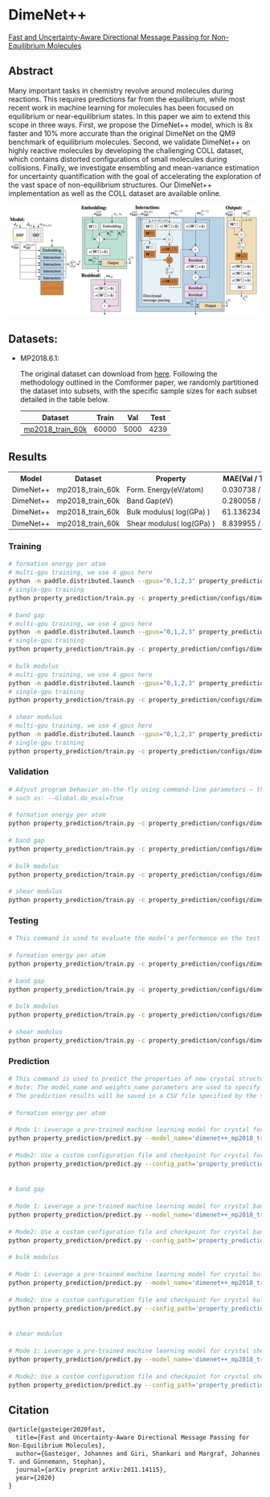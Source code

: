# DimeNet++

[Fast and Uncertainty-Aware Directional Message Passing for Non-Equilibrium Molecules](https://arxiv.org/abs/2011.14115)

## Abstract

Many important tasks in chemistry revolve around molecules during reactions. This requires predictions far from the equilibrium, while most recent work in machine learning for molecules has been focused on equilibrium or near-equilibrium states. In this paper we aim to extend this scope in three ways. First, we propose the DimeNet++ model, which is 8x faster and 10% more accurate than the original DimeNet on the QM9 benchmark of equilibrium molecules. Second, we validate DimeNet++ on highly reactive molecules by developing the challenging COLL dataset, which contains distorted configurations of small molecules during collisions. Finally, we investigate ensembling and mean-variance estimation for uncertainty quantification with the goal of accelerating the exploration of the vast space of non-equilibrium structures. Our DimeNet++ implementation as well as the COLL dataset are available online.


![DimeNet++](../../docs/DimeNet++.png)

## Datasets:

- MP2018.6.1:

    The original dataset can download from [here](https://figshare.com/ndownloader/files/15087992). Following the methodology outlined in the Comformer paper, we randomly partitioned the dataset into subsets, with the specific sample sizes for each subset detailed in the table below.

    |                                   Dataset                                    | Train |  Val  | Test  |
    | :--------------------------------------------------------------------------: | :---: | :---: | :---: |
    | [mp2018_train_60k](https://paddle-org.bj.bcebos.com/paddlematerial/datasets/mp2018/mp2018_train_60k.zip) | 60000 | 5000  | 4239  |

## Results

<table>
    <head>
        <tr>
            <th  nowrap="nowrap">Model</th>
            <th  nowrap="nowrap">Dataset</th>
            <th  nowrap="nowrap">Property</th>
            <th  nowrap="nowrap">MAE(Val / Test dataset)</th>
            <th  nowrap="nowrap">GPUs</th>
            <th  nowrap="nowrap">Training time</th>
            <th  nowrap="nowrap">Config</th>
            <th  nowrap="nowrap">Checkpoint | Log</th>
        </tr>
    </head>
    <body>
        <tr>
            <td  nowrap="nowrap">DimeNet++</td>
            <td  nowrap="nowrap">mp2018_train_60k</td>
            <td  nowrap="nowrap">Form. Energy(eV/atom)</td>
            <td  nowrap="nowrap">0.030738 / 0.032307</td>
            <td  nowrap="nowrap">4</td>
            <td  nowrap="nowrap">19 hours 54 min</td>
            <td  nowrap="nowrap"><a href="dimenet++_mp2018_train_60k_e_form.yaml">dimenet++_mp2018_train_60k_e_form</a></td>
            <td  nowrap="nowrap"><a href="https://paddle-org.bj.bcebos.com/paddlematerial/checkpoints/property_prediction/dimenet++/dimenetpp_mp2018_train_60k_e_form.zip">checkpoint | log</a></td>
        </tr>  
        <tr>
            <td  nowrap="nowrap">DimeNet++</td>
            <td  nowrap="nowrap">mp2018_train_60k</td>
            <td  nowrap="nowrap">Band Gap(eV)</td>
            <td  nowrap="nowrap">0.280058 / 0.285617</td>
            <td  nowrap="nowrap">4</td>
            <td  nowrap="nowrap">7 hours 38 min</td>
            <td  nowrap="nowrap"><a href="dimenet++_mp2018_train_60k_band_gap.yaml">dimenet++_mp2018_train_60k_band_gap</a></td>
            <td  nowrap="nowrap"><a href="https://paddle-org.bj.bcebos.com/paddlematerial/checkpoints/property_prediction/dimenet++/dimenetpp_mp2018_train_60k_band_gap.zip">checkpoint | log</a></td>
        </tr>  
        <tr>
            <td  nowrap="nowrap">DimeNet++</td>
            <td  nowrap="nowrap">mp2018_train_60k</td>
            <td  nowrap="nowrap">Bulk modulus( log(GPa) )</td>
            <td  nowrap="nowrap">61.136234 / 55.593960</td>
            <td  nowrap="nowrap">4</td>
            <td  nowrap="nowrap">~46 min</td>
            <td  nowrap="nowrap"><a href="dimenet++_mp2018_train_60k_K.yaml">dimenet++_mp2018_train_60k_k</a></td>
            <td  nowrap="nowrap"><a href="https://paddle-org.bj.bcebos.com/paddlematerial/checkpoints/property_prediction/dimenet++/dimenetpp_mp2018_train_60k_K.zip">checkpoint | log</a></td>
        </tr>
        <tr>
            <td  nowrap="nowrap">DimeNet++</td>
            <td  nowrap="nowrap">mp2018_train_60k</td>
            <td  nowrap="nowrap">Shear modulus( log(GPa) )</td>
            <td  nowrap="nowrap">8.839955 / 7.719508</td>
            <td  nowrap="nowrap">4</td>
            <td  nowrap="nowrap">~45 min</td>
            <td  nowrap="nowrap"><a href="dimenet++_mp2018_train_60k_G.yaml">dimenet++_mp2018_train_60k_G</a></td>
            <td  nowrap="nowrap"><a href="https://paddle-org.bj.bcebos.com/paddlematerial/checkpoints/property_prediction/dimenet++/dimenetpp_mp2018_train_60k_G.zip">checkpoint | log</a></td>
        </tr>
    </body>
</table>

### Training
```bash
# formation energy per atom
# multi-gpu training, we use 4 gpus here
python -m paddle.distributed.launch --gpus="0,1,2,3" property_prediction/train.py -c property_prediction/configs/dimenet++/dimenet++_mp2018_train_60k_e_form.yaml
# single-gpu training
python property_prediction/train.py -c property_prediction/configs/dimenet++/dimenet++_mp2018_train_60k_e_form.yaml

# band gap
# multi-gpu training, we use 4 gpus here
python -m paddle.distributed.launch --gpus="0,1,2,3" property_prediction/train.py -c property_prediction/configs/dimenet++/dimenet++_mp2018_train_60k_band_gap.yaml
# single-gpu training
python property_prediction/train.py -c property_prediction/configs/dimenet++/dimenet++_mp2018_train_60k_band_gap.yaml

# bulk modulus
# multi-gpu training, we use 4 gpus here
python -m paddle.distributed.launch --gpus="0,1,2,3" property_prediction/train.py -c property_prediction/configs/dimenet++/dimenet++_mp2018_train_60k_K.yaml
# single-gpu training
python property_prediction/train.py -c property_prediction/configs/dimenet++/dimenet++_mp2018_train_60k_K.yaml

# shear modulus
# multi-gpu training, we use 4 gpus here
python -m paddle.distributed.launch --gpus="0,1,2,3" property_prediction/train.py -c property_prediction/configs/dimenet++/dimenet++_mp2018_train_60k_G.yaml
# single-gpu training
python property_prediction/train.py -c property_prediction/configs/dimenet++/dimenet++_mp2018_train_60k_G.yaml
```

### Validation
```bash
# Adjust program behavior on-the-fly using command-line parameters – this provides a convenient way to customize settings without modifying the configuration file directly.
# such as: --Global.do_eval=True

# formation energy per atom
python property_prediction/train.py -c property_prediction/configs/dimenet++/dimenet++_mp2018_train_60k_e_form.yaml Global.do_eval=True Global.do_train=False Global.do_test=False

# band gap
python property_prediction/train.py -c property_prediction/configs/dimenet++/dimenet++_mp2018_train_60k_band_gap.yaml Global.do_eval=True Global.do_train=False Global.do_test=False

# bulk modulus
python property_prediction/train.py -c property_prediction/configs/dimenet++/dimenet++_mp2018_train_60k_K.yaml Global.do_eval=True Global.do_train=False Global.do_test=False

# shear modulus
python property_prediction/train.py -c property_prediction/configs/dimenet++/dimenet++_mp2018_train_60k_G.yaml Global.do_eval=True Global.do_train=False Global.do_test=False
```

### Testing
```bash
# This command is used to evaluate the model's performance on the test dataset.

# formation energy per atom
python property_prediction/train.py -c property_prediction/configs/dimenet++/dimenet++_mp2018_train_60k_e_form.yaml Global.do_test=True Global.do_train=False Global.do_eval=False

# band gap
python property_prediction/train.py -c property_prediction/configs/dimenet++/dimenet++_mp2018_train_60k_band_gap.yaml Global.do_test=True Global.do_train=False Global.do_eval=False

# bulk modulus
python property_prediction/train.py -c property_prediction/configs/dimenet++/dimenet++_mp2018_train_60k_K.yaml Global.do_test=True Global.do_train=False Global.do_eval=False

# shear modulus
python property_prediction/train.py -c property_prediction/configs/dimenet++/dimenet++_mp2018_train_60k_G.yaml Global.do_test=True Global.do_train=False Global.do_eval=False
```

### Prediction

```bash
# This command is used to predict the properties of new crystal structures using a trained model.
# Note: The model_name and weights_name parameters are used to specify the pre-trained model and its corresponding weights. The cif_file_path parameter is used to specify the path to the CIF files for which properties need to be predicted.
# The prediction results will be saved in a CSV file specified by the save_path parameter. Default save_path is 'result.csv'.

# formation energy per atom

# Mode 1: Leverage a pre-trained machine learning model for crystal formation energy prediction. The implementation includes automated model download functionality, eliminating the need for manual configuration.
python property_prediction/predict.py --model_name='dimenet++_mp2018_train_60k_e_form' --weights_name='best.pdparams' --cif_file_path='./property_prediction/example_data/cifs/'

# Mode2: Use a custom configuration file and checkpoint for crystal formation energy prediction. This approach allows for more flexibility and customization.
python property_prediction/predict.py --config_path='property_prediction/configs/dimenet++/dimenet++_mp2018_train_60k_e_form.yaml' --checkpoint_path='you_checkpoint_path.pdparams' --cif_file_path='./property_prediction/example_data/cifs/'


# band gap

# Mode 1: Leverage a pre-trained machine learning model for crystal band gap prediction. The implementation includes automated model download functionality, eliminating the need for manual configuration.
python property_prediction/predict.py --model_name='dimenet++_mp2018_train_60k_band_gap' --weights_name='best.pdparams' --cif_file_path='./property_prediction/example_data/cifs/'

# Mode2: Use a custom configuration file and checkpoint for crystal band gap prediction. This approach allows for more flexibility and customization.
python property_prediction/predict.py --config_path='property_prediction/configs/dimenet++/dimenet++_mp2018_train_60k_band_gap.yaml' --checkpoint_path='you_checkpoint_path.pdparams' --cif_file_path='./property_prediction/example_data/cifs/'

# bulk modulus

# Mode 1: Leverage a pre-trained machine learning model for crystal bulk modulus prediction. The implementation includes automated model download functionality, eliminating the need for manual configuration.
python property_prediction/predict.py --model_name='dimenet++_mp2018_train_60k_K' --weights_name='best.pdparams' --cif_file_path='./property_prediction/example_data/cifs/'

# Mode2: Use a custom configuration file and checkpoint for crystal bulk modulus prediction. This approach allows for more flexibility and customization.
python property_prediction/predict.py --config_path='property_prediction/configs/dimenet++/dimenet++_mp2018_train_60k_K.yaml' --checkpoint_path='you_checkpoint_path.pdparams' --cif_file_path='./property_prediction/example_data/cifs/'


# shear modulus

# Mode 1: Leverage a pre-trained machine learning model for crystal shear modulus prediction. The implementation includes automated model download functionality, eliminating the need for manual configuration.
python property_prediction/predict.py --model_name='dimenet++_mp2018_train_60k_G' --weights_name='best.pdparams' --cif_file_path='./property_prediction/example_data/cifs/'

# Mode2: Use a custom configuration file and checkpoint for crystal shear modulus prediction. This approach allows for more flexibility and customization.
python property_prediction/predict.py --config_path='property_prediction/configs/dimenet++/dimenet++_mp2018_train_60k_G.yaml' --checkpoint_path='you_checkpoint_path.pdparams' --cif_file_path='./property_prediction/example_data/cifs/'
```


## Citation
```
@article{gasteiger2020fast,
  title={Fast and Uncertainty-Aware Directional Message Passing for Non-Equilibrium Molecules},
  author={Gasteiger, Johannes and Giri, Shankari and Margraf, Johannes T. and Günnemann, Stephan},
  journal={arXiv preprint arXiv:2011.14115},
  year={2020}
}
```
